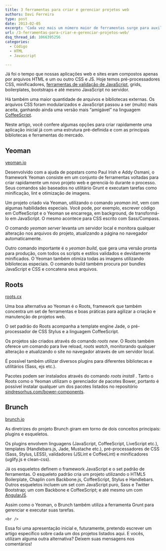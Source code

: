 ```yaml
---
title: 3 ferramentas para criar e gerenciar projetos web
authors: Davi Ferreira
type: post
date: 2013-02-05
excerpt: 'Cada vez mais um número maior de ferramentas surge para auxiliar  e agilizar o desenvolvimento web. Conheça alguns frameworks que têm como objetivo controlar e gerenciar o uso de bibliotecas, pré-processadores e utilitários em sites e aplicações web.'
url: /3-ferramentas-para-criar-e-gerenciar-projetos-web/
dsq_thread_id: 1066395256
categories:
  - Código
  - HTML
  - Javascript

---
```

Já foi o tempo que nossas aplicações web e sites eram compostos apenas por arquivos HTML e um ou outro CSS e JS. Hoje temos pré-processadores CSS, minificadores, [ferramentas de validação de JavaScript][1], grids, boilerplates, bootstraps e até mesmo JavaScript no servidor. 

Há também uma maior quantidade de arquivos e bibliotecas externas. Os arquivos CSS foram modularizados e JavaScript passou a ser (muito) mais aceita, ganhando ainda uma versão mais &#8220;amigável&#8221; na linguagem [CoffeeScript][2]. 

Neste artigo, você confere algumas opções para criar rapidamente uma aplicação inicial já com uma estrutura pré-definida e com as principais bibliotecas e ferramentas do mercado. 

## Yeoman

[yeoman.io][3]

Desenvolvido com a ajuda de popstars como Paul Irish e Addy Osmani, o framework Yeoman consiste em um conjunto de ferramentas voltadas para criar rapidamente um novo projeto web e gerenciá-lo durante o processo. Seus comandos são baseados no utilitário Grunt e executam tarefas como minificação, lint e otimização de imagens. 

Um projeto criado via Yeoman, utilizando o comando _yeoman init_, vem com algumas habilidades especiais. Você pode, por exemplo, escrever código em CoffeeScript e o Yeoman se encarrega, em background, de transformá-lo em JavaScript. O mesmo acontece para CSS escrito com Sass/Compass. 

O comando _yeoman server_ levanta um servidor local e monitora qualquer alteração nos arquivos do projeto, atualizando a página no navegador automaticamente. 

Outro comando importante é o _yeoman build_, que gera uma versão pronta para produção, com todos os scripts e estilos validados e devidamente minificados. O Yeoman também otimiza todas as imagens utilizando bibliotecas especiais. O comando build também procura por bundles JavaScript e CSS e concatena seus arquivos. 

## Roots

[roots.cx][4]

Uma boa alternativa ao Yeoman é o Roots, framework que também concentra um set de ferramentas e boas práticas para agilizar a criação e manutenção de projetos web. 

O set padrão do Roots acompanha a template engine Jade, o pré-processador de CSS Stylus e a linguagem CoffeeScript. 

Os projetos são criados através do comando _roots new_. O Roots também oferece um comando para live reload, _roots watch_, monitorando qualquer alteração e atualizando o site no navegador através de um servidor local. 

É possível também utilizar diversos plugins para diferentes bibliotecas e utilitários (Sass, ejs etc.). 

Pacotes podem ser instalados através do comando _roots install_ . Tanto o Roots como o Yeoman utilizam o gerenciador de pacotes Bower, portanto é possível instalar qualquer um dos pacotes listados no repositório [sindresorhus.com/bower-components][5]. 

## Brunch

[brunch.io][6]

As diretrizes do projeto Brunch giram em torno de dois conceitos principais: plugins e esqueletos. 

Os plugins envolvem linguagens (JavaScript, CoffeeScript, LiveScript etc.), templates (Handlebars.js, Jade, Mustache etc.), pré-processadores de CSS (Sass, Stylus, LESS), validadores (JSLint e CoffeeLint) e minificadores (uglify.js e clean-css). 

Já os esqueletos definem o framework JavaScript e o set padrão de ferramentas. O esqueleto padrão cria um projeto utilizando o HTML5 Boilerplate, Chaplin com Backbone.js, CoffeeScript, Stylus e Handlebars. Outros esqueletos incluem um set com JavaScript puro, Sass e Twitter Bootstrap; um com Backbone e CoffeeScript; e até mesmo um com [AngularJS][7]. 

Assim como o Yeoman, o Brunch também utiliza a ferramenta Grunt para gerenciar e executar suas tarefas. 

`<br />`

Essa foi uma apresentação inicial e, futuramente, pretendo escrever um artigo específico sobre cada um dos projetos listados aqui. E vocês, utilizam alguma outra alternativa? Deixem suas mensagens nos comentários!

 [1]: https://tableless.com.br/qualidade-codigo-javascript/ "https://tableless.com.br/qualidade-codigo-javascript/"
 [2]: https://tableless.com.br/javascript-com-cafe/ "https://tableless.com.br/javascript-com-cafe/"
 [3]: https://yeoman.io "https://yeoman.io"
 [4]: https://roots.cx "https://roots.cx"
 [5]: https://sindresorhus.com/bower-components/ "https://sindresorhus.com/bower-components/"
 [6]: https://brunch.io/ "https://brunch.io/"
 [7]: https://tableless.com.br/criando-uma-aplicacao-simples-com-angularjs/ "https://tableless.com.br/criando-uma-aplicacao-simples-com-angularjs/"